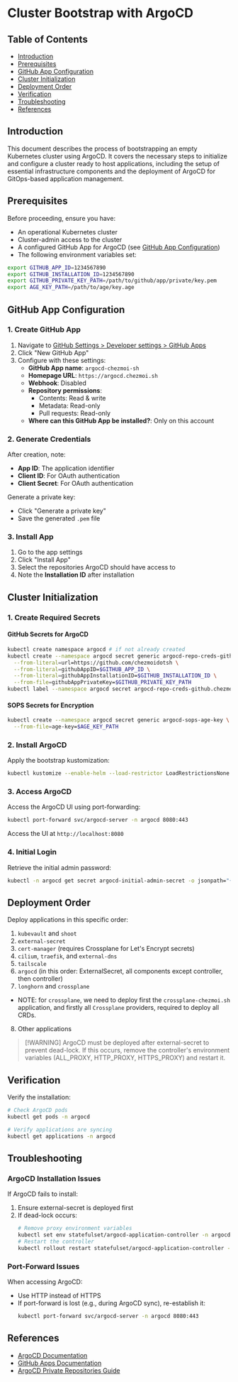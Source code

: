 # Cluster Bootstrap with ArgoCD

## Table of Contents

* [Introduction](#introduction)
* [Prerequisites](#prerequisites)
* [GitHub App Configuration](#github-app-configuration)
* [Cluster Initialization](#cluster-initialization)
* [Deployment Order](#deployment-order)
* [Verification](#verification)
* [Troubleshooting](#troubleshooting)
* [References](#references)

## Introduction

This document describes the process of bootstrapping an empty Kubernetes cluster using ArgoCD. It covers the necessary steps to initialize and configure a cluster ready to host applications, including the setup of essential infrastructure components and the deployment of ArgoCD for GitOps-based application management.

## Prerequisites

Before proceeding, ensure you have:

* An operational Kubernetes cluster
* Cluster-admin access to the cluster
* A configured GitHub App for ArgoCD (see [GitHub App Configuration](#github-app-configuration))
* The following environment variables set:

```bash
export GITHUB_APP_ID=1234567890
export GITHUB_INSTALLATION_ID=1234567890
export GITHUB_PRIVATE_KEY_PATH=/path/to/github/app/private/key.pem
export AGE_KEY_PATH=/path/to/age/key.age
```

## GitHub App Configuration

### 1. Create GitHub App

1. Navigate to [GitHub Settings > Developer settings > GitHub Apps](https://github.com/settings/apps)
2. Click "New GitHub App"
3. Configure with these settings:
   * **GitHub App name**: `argocd-chezmoi-sh`
   * **Homepage URL**: `https://argocd.chezmoi.sh`
   * **Webhook**: Disabled
   * **Repository permissions**:
     * Contents: Read & write
     * Metadata: Read-only
     * Pull requests: Read-only
   * **Where can this GitHub App be installed?**: Only on this account

### 2. Generate Credentials

After creation, note:

* **App ID**: The application identifier
* **Client ID**: For OAuth authentication
* **Client Secret**: For OAuth authentication

Generate a private key:

* Click "Generate a private key"
* Save the generated `.pem` file

### 3. Install App

1. Go to the app settings
2. Click "Install App"
3. Select the repositories ArgoCD should have access to
4. Note the **Installation ID** after installation

## Cluster Initialization

### 1. Create Required Secrets

#### GitHub Secrets for ArgoCD

```bash
kubectl create namespace argocd # if not already created
kubectl create --namespace argocd secret generic argocd-repo-creds-github.chezmoidotsh \
  --from-literal=url=https://github.com/chezmoidotsh \
  --from-literal=githubAppID=$GITHUB_APP_ID \
  --from-literal=githubAppInstallationID=$GITHUB_INSTALLATION_ID \
  --from-file=githubAppPrivateKey=$GITHUB_PRIVATE_KEY_PATH
kubectl label --namespace argocd secret argocd-repo-creds-github.chezmoidotsh argocd.argoproj.io/secret-type=repo-creds
```

#### SOPS Secrets for Encryption

```bash
kubectl create --namespace argocd secret generic argocd-sops-age-key \
  --from-file=age-key=$AGE_KEY_PATH
```

### 2. Install ArgoCD

Apply the bootstrap kustomization:

```bash
kubectl kustomize --enable-helm --load-restrictor LoadRestrictionsNone bootstrap/kustomize | kubectl create --namespace argocd -f -
```

### 3. Access ArgoCD

Access the ArgoCD UI using port-forwarding:

```bash
kubectl port-forward svc/argocd-server -n argocd 8080:443
```

Access the UI at `http://localhost:8080`

### 4. Initial Login

Retrieve the initial admin password:

```bash
kubectl -n argocd get secret argocd-initial-admin-secret -o jsonpath="{.data.password}" | base64 -d
```

## Deployment Order

Deploy applications in this specific order:

1. `kubevault` and `shoot`
2. `external-secret`
3. `cert-manager` (requires Crossplane for Let's Encrypt secrets)
4. `cilium`, `traefik`, and `external-dns`
5. `tailscale`
6. `argocd` (in this order: ExternalSecret, all components except controller, then controller)
7. `longhorn` and `crossplane`

* NOTE: for `crossplane`, we need to deploy first the `crossplane-chezmoi.sh` application, and firstly all `Crossplane` providers, required to deploy all CRDs.

8. Other applications

> \[!WARNING]
> ArgoCD must be deployed after external-secret to prevent dead-lock. If this occurs, remove the controller's environment variables (ALL\_PROXY, HTTP\_PROXY, HTTPS\_PROXY) and restart it.

## Verification

Verify the installation:

```bash
# Check ArgoCD pods
kubectl get pods -n argocd

# Verify applications are syncing
kubectl get applications -n argocd
```

## Troubleshooting

### ArgoCD Installation Issues

If ArgoCD fails to install:

1. Ensure external-secret is deployed first
2. If dead-lock occurs:
   ```bash
   # Remove proxy environment variables
   kubectl set env statefulset/argocd-application-controller -n argocd ALL_PROXY- HTTP_PROXY- HTTPS_PROXY-
   # Restart the controller
   kubectl rollout restart statefulset/argocd-application-controller -n argocd
   ```

### Port-Forward Issues

When accessing ArgoCD:

* Use HTTP instead of HTTPS
* If port-forward is lost (e.g., during ArgoCD sync), re-establish it:
  ```bash
  kubectl port-forward svc/argocd-server -n argocd 8080:443
  ```

## References

* [ArgoCD Documentation](https://argo-cd.readthedocs.io/en/stable/)
* [GitHub Apps Documentation](https://docs.github.com/en/apps/creating-github-apps/about-creating-github-apps/about-creating-github-apps#about-github-apps)
* [ArgoCD Private Repositories Guide](https://argo-cd.readthedocs.io/en/stable/user-guide/private-repositories/#github-app-credential)
